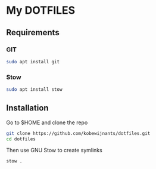 # My DOTFILES

## Requirements

### GIT

```bash
sudo apt install git

```

### Stow

```bash
sudo apt install stow
```

## Installation

Go to $HOME and clone the repo

```bash
git clone https://github.com/kobewijnants/dotfiles.git
cd dotfiles
```

Then use GNU Stow to create symlinks

```bash
stow .
```
